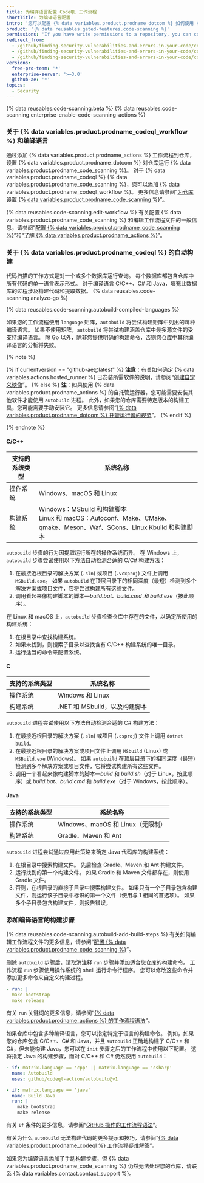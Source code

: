 ```yaml
---
title: 为编译语言配置 CodeQL 工作流程
shortTitle: 为编译语言配置
intro: '您可以配置 {% data variables.product.prodname_dotcom %} 如何使用 {% data variables.product.prodname_codeql_workflow %} 扫描用编译语言编写的代码以查找漏洞和错误。'
product: '{% data reusables.gated-features.code-scanning %}'
permissions: 'If you have write permissions to a repository, you can configure {% data variables.product.prodname_code_scanning %} for that repository.'
redirect_from:
  - /github/finding-security-vulnerabilities-and-errors-in-your-code/configuring-code-scanning-for-compiled-languages
  - /github/finding-security-vulnerabilities-and-errors-in-your-code/configuring-the-codeql-action-for-compiled-languages
  - /github/finding-security-vulnerabilities-and-errors-in-your-code/configuring-the-codeql-workflow-for-compiled-languages
versions:
  free-pro-team: '*'
  enterprise-server: '>=3.0'
  github-ae: '*'
topics:
  - Security
---
```


{% data reusables.code-scanning.beta %}
{% data reusables.code-scanning.enterprise-enable-code-scanning-actions %}

### 关于 {% data variables.product.prodname_codeql_workflow %} 和编译语言

通过添加 {% data variables.product.prodname_actions %} 工作流程到仓库，设置 {% data variables.product.prodname_dotcom %} 对仓库运行 {% data variables.product.prodname_code_scanning %}。 对于 {% data variables.product.prodname_codeql %} {% data variables.product.prodname_code_scanning %}，您可以添加 {% data variables.product.prodname_codeql_workflow %}。 更多信息请参阅“[为仓库设置 {% data variables.product.prodname_code_scanning %}](/code-security/secure-coding/setting-up-code-scanning-for-a-repository)”。

{% data reusables.code-scanning.edit-workflow %}
有关配置 {% data variables.product.prodname_code_scanning %} 和编辑工作流程文件的一般信息，请参阅“[配置 {% data variables.product.prodname_code_scanning %}](/code-security/secure-coding/configuring-code-scanning)”和“[了解 {% data variables.product.prodname_actions %}](/actions/learn-github-actions)”。

### 关于 {% data variables.product.prodname_codeql %} 的自动构建

代码扫描的工作方式是对一个或多个数据库运行查询。 每个数据库都包含仓库中所有代码的单一语言表示形式。 对于编译语言 C/C++、C# 和 Java，填充此数据库的过程涉及构建代码和提取数据。 {% data reusables.code-scanning.analyze-go %}

{% data reusables.code-scanning.autobuild-compiled-languages %}

如果您的工作流程使用 `language` 矩阵，`autobuild` 将尝试构建矩阵中列出的每种编译语言。 如果不使用矩阵，`autobuild` 将尝试构建涵盖仓库中最多源文件的受支持编译语言。 除 Go 以外，除非您提供明确的构建命令，否则您仓库中其他编译语言的分析将失败。

{% note %}

{% if currentversion == "github-ae@latest" %} **注意**：有关如何确定 {% data variables.actions.hosted_runner %} 已安装所需软件的说明，请参阅“[创建自定义映像](/actions/using-github-hosted-runners/creating-custom-images)”。
{% else %}
**注**：如果使用 {% data variables.product.prodname_actions %} 的自托管运行器，您可能需要安装其他软件才能使用 `autobuild` 进程。 此外，如果您的仓库需要特定版本的构建工具，您可能需要手动安装它。 更多信息请参阅“[{% data variables.product.prodname_dotcom %} 托管运行器的规范](/actions/reference/specifications-for-github-hosted-runners/#supported-software)”。
{% endif %}

{% endnote %}

#### C/C++

| 支持的系统类型 | 系统名称                                                                                                       |
| ------- | ---------------------------------------------------------------------------------------------------------- |
| 操作系统    | Windows、macOS 和 Linux                                                                                      |
| 构建系统    | Windows：MSbuild 和构建脚本<br/>Linux 和 macOS：Autoconf、Make、CMake、qmake、Meson、Waf、SCons、Linux Kbuild 和构建脚本 |

`autobuild` 步骤的行为因提取运行所在的操作系统而异。 在 Windows 上，`autobuild` 步骤尝试使用以下方法自动检测合适的 C/C# 构建方法：

1. 在最接近根目录的解决方案 (`.sln`) 或项目 (`.vcxproj`) 文件上调用 `MSBuild.exe`。 如果 `autobuild` 在顶层目录下的相同深度（最短）检测到多个解决方案或项目文件，它将尝试构建所有这些文件。
2. 调用看起来像构建脚本的脚本—_build.bat_、_build.cmd_ _和 build.exe_（按此顺序）。

在 Linux 和 macOS 上，`autobuild` 步骤检查仓库中存在的文件，以确定所使用的构建系统：

1. 在根目录中查找构建系统。
2. 如果未找到，则搜索子目录以查找含有 C/C++ 构建系统的唯一目录。
3. 运行适当的命令来配置系统。

#### C

| 支持的系统类型 | 系统名称                  |
| ------- | --------------------- |
| 操作系统    | Windows 和 Linux       |
| 构建系统    | .NET 和 MSbuild，以及构建脚本 |

`autobuild` 进程尝试使用以下方法自动检测合适的 C# 构建方法：

1. 在最接近根目录的解决方案 (`.sln`) 或项目 (`.csproj`) 文件上调用 `dotnet build`。
2. 在最接近根目录的解决方案或项目文件上调用 `MSbuild` (Linux) 或 `MSBuild.exe` (Windows)。 如果 `autobuild` 在顶层目录下的相同深度（最短）检测到多个解决方案或项目文件，它将尝试构建所有这些文件。
3. 调用一个看起来像构建脚本的脚本—_build_ 和 _build.sh_（对于 Linux，按此顺序）或 _build.bat_、_build.cmd_ 和 _build.exe_（对于 Windows，按此顺序）。

#### Java

| 支持的系统类型 | 系统名称                       |
| ------- | -------------------------- |
| 操作系统    | Windows、macOS 和 Linux（无限制） |
| 构建系统    | Gradle、Maven 和 Ant         |

`autobuild` 进程尝试通过应用此策略来确定 Java 代码库的构建系统：

1. 在根目录中搜索构建文件。 先后检查 Gradle、Maven 和 Ant 构建文件。
2. 运行找到的第一个构建文件。 如果 Gradle 和 Maven 文件都存在，则使用 Gradle 文件。
3. 否则，在根目录的直接子目录中搜索构建文件。 如果只有一个子目录包含构建文件，则运行该子目录中标识的第一个文件（使用与 1 相同的首选项）。 如果多个子目录包含构建文件，则报告错误。

### 添加编译语言的构建步骤

{% data reusables.code-scanning.autobuild-add-build-steps %} 有关如何编辑工作流程文件的更多信息，请参阅“[配置 {% data variables.product.prodname_code_scanning %}](/code-security/secure-coding/configuring-code-scanning#editing-a-code-scanning-workflow)”。

删除 `autobuild` 步骤后，请取消注释 `run` 步骤并添加适合您仓库的构建命令。 工作流程 `run` 步骤使用操作系统的 shell 运行命令行程序。 您可以修改这些命令并添加更多命令来自定义构建过程。

``` yaml
- run: |
  make bootstrap
  make release
```

有关 `run` 关键词的更多信息，请参阅“[{% data variables.product.prodname_actions %} 的工作流程语法](/actions/reference/workflow-syntax-for-github-actions#jobsjob_idstepsrun)”。

如果仓库中包含多种编译语言，您可以指定特定于语言的构建命令。 例如，如果您的仓库包含 C/C++、C# 和 Java，并且 `autobuild` 正确地构建了 C/C++ 和 C#，但未能构建 Java，您可以在 `init` 步骤之后的工作流程中使用以下配置。 这将指定 Java 的构建步骤，而对 C/C++ 和 C# 仍然使用 `autobuild`：

```yaml
- if: matrix.language == 'cpp' || matrix.language == 'csharp' 
  name: Autobuild
  uses: github/codeql-action/autobuild@v1

- if: matrix.language == 'java' 
  name: Build Java
  run: |
    make bootstrap
    make release
```

有关 `if` 条件的更多信息，请参阅“[GitHub 操作的工作流程语法](/actions/reference/workflow-syntax-for-github-actions#jobsjob_idstepsif)”。

有关为什么 `autobuild` 无法构建代码的更多提示和技巧，请参阅“[{% data variables.product.prodname_codeql %} 工作流程疑难解答](/code-security/secure-coding/troubleshooting-the-codeql-workflow)”。

如果您为编译语言添加了手动构建步骤，但 {% data variables.product.prodname_code_scanning %} 仍然无法处理您的仓库，请联系 {% data variables.contact.contact_support %}。

